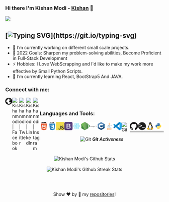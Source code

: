 ### Hi there  I'm Kishan Modi - [Kishan][website] 👋
![](https://komarev.com/ghpvc/?username=KishanModi)

## [![Typing SVG](https://readme-typing-svg.herokuapp.com?lines=I'm+a+Student%2C+Developer!)](https://git.io/typing-svg)

- 🔭 I’m currently working on different small scale projects.
- 🥅 2022 Goals: Sharpen my problem-solving abilities, Become Proficient in Full-Stack Development
- ⚡ Hobbies: I Love WebScrapping and I'd like to make my work more effective by Small Python Scripts.
- 🌱 I’m currently learning React, BootStrap5 And JAVA.

### Connect with me:
[<img align="left" alt="Kishanmodi.ml" width="22px" src="https://raw.githubusercontent.com/iconic/open-iconic/master/svg/globe.svg" />][website]
[<img align="left" alt="Kishanmodi | Facebook" width="22px" src="https://cdn.jsdelivr.net/npm/simple-icons@v3/icons/facebook.svg" />][facebook]
[<img align="left" alt="Kishanmodi | Twitter" width="22px" src="https://cdn.jsdelivr.net/npm/simple-icons@v3/icons/twitter.svg" />][twitter]
[<img align="left" alt="Kishanmodi | LinkedIn" width="22px" src="https://cdn.jsdelivr.net/npm/simple-icons@v3/icons/linkedin.svg" />][linkedin]
[<img align="left" alt="Kishanmodi | Instagram" width="22px" src="https://cdn.jsdelivr.net/npm/simple-icons@v3/icons/instagram.svg" />][instagram]
<br>

### Languages and Tools:

<img align="left" alt="HTML5" width="26px" src="https://raw.githubusercontent.com/github/explore/80688e429a7d4ef2fca1e82350fe8e3517d3494d/topics/html/html.png" />

<img align="left" alt="CSS3" width="26px" src="https://raw.githubusercontent.com/github/explore/80688e429a7d4ef2fca1e82350fe8e3517d3494d/topics/css/css.png" />

<img align="left" alt="Javascript" width="26px" src="https://raw.githubusercontent.com/github/explore/80688e429a7d4ef2fca1e82350fe8e3517d3494d/topics/javascript/javascript.png">

<img align="left" alt="Javascript" width="26px" src="https://raw.githubusercontent.com/github/explore/80688e429a7d4ef2fca1e82350fe8e3517d3494d/topics/bootstrap/bootstrap.png">

<img align="left" alt="React" width="26px" src="https://raw.githubusercontent.com/github/explore/80688e429a7d4ef2fca1e82350fe8e3517d3494d/topics/react/react.png" />

<img align="left" alt="NodeJS" width="26px" src="https://raw.githubusercontent.com/github/explore/80688e429a7d4ef2fca1e82350fe8e3517d3494d/topics/nodejs/nodejs.png" />

<img align="left" alt="MongoDB" width="26px" src="https://raw.githubusercontent.com/github/explore/80688e429a7d4ef2fca1e82350fe8e3517d3494d/topics/mongodb/mongodb.png" />

<img align="left" alt="C++" width="26px" src="https://raw.githubusercontent.com/github/explore/80688e429a7d4ef2fca1e82350fe8e3517d3494d/topics/cpp/cpp.png" />

<img align="left" alt="JAVA" width="26px" src="https://raw.githubusercontent.com/github/explore/80688e429a7d4ef2fca1e82350fe8e3517d3494d/topics/java/java.png" />
<img align="left" alt="Visual Studio Code" width="26px" src="https://raw.githubusercontent.com/github/explore/80688e429a7d4ef2fca1e82350fe8e3517d3494d/topics/visual-studio-code/visual-studio-code.png" />

<img align="left" alt="Git" width="26px" src="https://img.icons8.com/color/48/000000/git.png" />

<img align="left" alt="GitHub" width="26px" src="https://raw.githubusercontent.com/github/explore/78df643247d429f6cc873026c0622819ad797942/topics/github/github.png" />

<img align="left" alt="Terminal" width="26px" src="https://raw.githubusercontent.com/github/explore/d92924b1d925bb134e308bd29c9de6c302ed3beb/topics/terminal/terminal.png" />

<img align="left" alt="Linux" width="26px" src="https://raw.githubusercontent.com/github/explore/80688e429a7d4ef2fca1e82350fe8e3517d3494d/topics/linux/linux.png">

<img align="left" alt="Python" width="26px" src="https://raw.githubusercontent.com/github/explore/80688e429a7d4ef2fca1e82350fe8e3517d3494d/topics/python/python.png">



<br />


[website]: https://kishanmodi.me
[facebook]: https://fb.me/k1shan
[twitter]: https://twitter.com/Kishanxd
[instagram]: https://instagram.com/Kishanmodi_
[linkedin]: https://linkedin.com/in/kishan-modi

  <hr>
  <p align="center">
 <img src="https://media.giphy.com/media/W5eoZHPpUx9sapR0eu/giphy.gif" height="60px" alt="Git"/>&nbsp;<i><b>Git Activeness</b></i></p>
 <br>
<p align="center"><img alt="Kishan Modi's Github Stats" src="https://github-readme-stats.vercel.app/api?username=KishanModi&show_icons=true&include_all_commits=true&count_private=true&theme=dark" />
<br><br>
<img alt="Kishan Modi's Github Streak Stats" src="http://github-readme-streak-stats.herokuapp.com/?user=KishanModi&theme=dark" /></p>
<br><br>


<div align="center">
  
Show ❤️ by 🌟 my [repositories](https://github.com/KishanModi?tab=repositories)!
  
</div>
